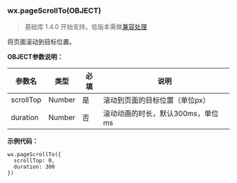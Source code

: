 <!-- https://mp.weixin.qq.com/debug/wxadoc/dev/api/scroll.html -->

### wx.pageScrollTo(OBJECT)

> 基础库 1.4.0 开始支持，低版本需做[兼容处理](https://mp.weixin.qq.com/debug/wxadoc/dev/framework/compatibility.html)

将页面滚动到目标位置。

**OBJECT参数说明：**

  参数名      |  类型     |  必填 |  说明                    
--------------|-----------|-------|--------------------------
  scrollTop   |  Number   |  是   |滚动到页面的目标位置（单位px）
  duration    |  Number   |  否   |滚动动画的时长，默认300ms，单位 ms

**示例代码：**

    wx.pageScrollTo({
      scrollTop: 0,
      duration: 300
    })
